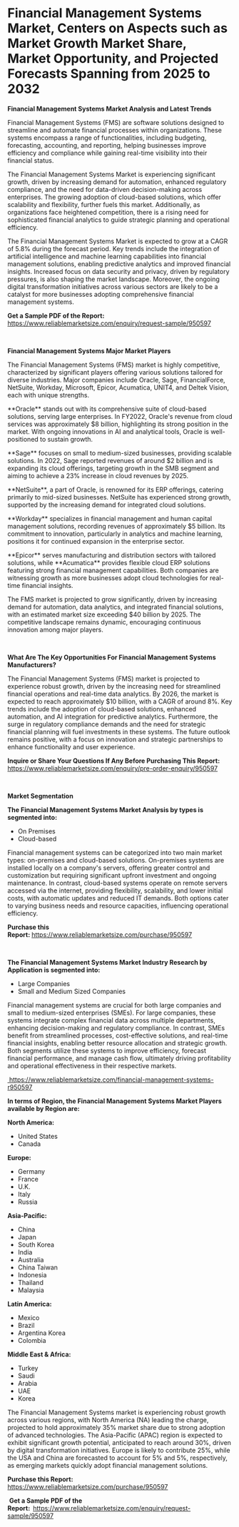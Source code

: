 <p><h1>Financial Management Systems Market, Centers on Aspects such as Market Growth Market Share, Market Opportunity, and Projected Forecasts Spanning from 2025 to 2032</h1></p><p><strong>Financial Management Systems Market Analysis and Latest Trends</strong></p>
<p><p>Financial Management Systems (FMS) are software solutions designed to streamline and automate financial processes within organizations. These systems encompass a range of functionalities, including budgeting, forecasting, accounting, and reporting, helping businesses improve efficiency and compliance while gaining real-time visibility into their financial status.</p><p>The Financial Management Systems Market is experiencing significant growth, driven by increasing demand for automation, enhanced regulatory compliance, and the need for data-driven decision-making across enterprises. The growing adoption of cloud-based solutions, which offer scalability and flexibility, further fuels this market. Additionally, as organizations face heightened competition, there is a rising need for sophisticated financial analytics to guide strategic planning and operational efficiency.</p><p>The Financial Management Systems Market is expected to grow at a CAGR of 5.8% during the forecast period. Key trends include the integration of artificial intelligence and machine learning capabilities into financial management solutions, enabling predictive analytics and improved financial insights. Increased focus on data security and privacy, driven by regulatory pressures, is also shaping the market landscape. Moreover, the ongoing digital transformation initiatives across various sectors are likely to be a catalyst for more businesses adopting comprehensive financial management systems.</p></p>
<p><strong>Get a Sample PDF of the Report:&nbsp;</strong> <a href="https://www.reliablemarketsize.com/enquiry/request-sample/950597?utm_campaign=3183&utm_medium=2&utm_source=Github&utm_content=ia&utm_term=17042025&utm_id=financial-management-systems">https://www.reliablemarketsize.com/enquiry/request-sample/950597</a></p>
<p>&nbsp;</p>
<p><strong>Financial Management Systems Major Market Players</strong></p>
<p><p>The Financial Management Systems (FMS) market is highly competitive, characterized by significant players offering various solutions tailored for diverse industries. Major companies include Oracle, Sage, FinancialForce, NetSuite, Workday, Microsoft, Epicor, Acumatica, UNIT4, and Deltek Vision, each with unique strengths.</p><p>**Oracle** stands out with its comprehensive suite of cloud-based solutions, serving large enterprises. In FY2022, Oracle's revenue from cloud services was approximately $8 billion, highlighting its strong position in the market. With ongoing innovations in AI and analytical tools, Oracle is well-positioned to sustain growth.</p><p>**Sage** focuses on small to medium-sized businesses, providing scalable solutions. In 2022, Sage reported revenues of around $2 billion and is expanding its cloud offerings, targeting growth in the SMB segment and aiming to achieve a 23% increase in cloud revenues by 2025.</p><p>**NetSuite**, a part of Oracle, is renowned for its ERP offerings, catering primarily to mid-sized businesses. NetSuite has experienced strong growth, supported by the increasing demand for integrated cloud solutions. </p><p>**Workday** specializes in financial management and human capital management solutions, recording revenues of approximately $5 billion. Its commitment to innovation, particularly in analytics and machine learning, positions it for continued expansion in the enterprise sector.</p><p>**Epicor** serves manufacturing and distribution sectors with tailored solutions, while **Acumatica** provides flexible cloud ERP solutions featuring strong financial management capabilities. Both companies are witnessing growth as more businesses adopt cloud technologies for real-time financial insights.</p><p>The FMS market is projected to grow significantly, driven by increasing demand for automation, data analytics, and integrated financial solutions, with an estimated market size exceeding $40 billion by 2025. The competitive landscape remains dynamic, encouraging continuous innovation among major players.</p></p>
<p>&nbsp;</p>
<p><strong>What Are The Key Opportunities For Financial Management Systems Manufacturers?</strong></p>
<p><p>The Financial Management Systems (FMS) market is projected to experience robust growth, driven by the increasing need for streamlined financial operations and real-time data analytics. By 2026, the market is expected to reach approximately $10 billion, with a CAGR of around 8%. Key trends include the adoption of cloud-based solutions, enhanced automation, and AI integration for predictive analytics. Furthermore, the surge in regulatory compliance demands and the need for strategic financial planning will fuel investments in these systems. The future outlook remains positive, with a focus on innovation and strategic partnerships to enhance functionality and user experience.</p></p>
<p><strong>Inquire or Share Your Questions If Any Before Purchasing This Report:</strong> <a href="https://www.reliablemarketsize.com/enquiry/pre-order-enquiry/950597?utm_campaign=3183&utm_medium=2&utm_source=Github&utm_content=ia&utm_term=17042025&utm_id=financial-management-systems">https://www.reliablemarketsize.com/enquiry/pre-order-enquiry/950597</a></p>
<p>&nbsp;</p>
<p><strong>Market Segmentation</strong></p>
<p><strong>The Financial Management Systems Market Analysis by types is segmented into:</strong></p>
<p><ul><li>On Premises</li><li>Cloud-based</li></ul></p>
<p><p>Financial management systems can be categorized into two main market types: on-premises and cloud-based solutions. On-premises systems are installed locally on a company's servers, offering greater control and customization but requiring significant upfront investment and ongoing maintenance. In contrast, cloud-based systems operate on remote servers accessed via the internet, providing flexibility, scalability, and lower initial costs, with automatic updates and reduced IT demands. Both options cater to varying business needs and resource capacities, influencing operational efficiency.</p></p>
<p><strong>Purchase this Report:&nbsp;</strong><a href="https://www.reliablemarketsize.com/purchase/950597?utm_campaign=3183&utm_medium=2&utm_source=Github&utm_content=ia&utm_term=17042025&utm_id=financial-management-systems">https://www.reliablemarketsize.com/purchase/950597</a></p>
<p>&nbsp;</p>
<p><strong>The Financial Management Systems Market Industry Research by Application is segmented into:</strong></p>
<p><ul><li>Large Companies</li><li>Small and Medium Sized Companies</li></ul></p>
<p><p>Financial management systems are crucial for both large companies and small to medium-sized enterprises (SMEs). For large companies, these systems integrate complex financial data across multiple departments, enhancing decision-making and regulatory compliance. In contrast, SMEs benefit from streamlined processes, cost-effective solutions, and real-time financial insights, enabling better resource allocation and strategic growth. Both segments utilize these systems to improve efficiency, forecast financial performance, and manage cash flow, ultimately driving profitability and operational effectiveness in their respective markets.</p></p>
<p><a href="https://www.reliablemarketsize.com/financial-management-systems-r950597?utm_campaign=3183&utm_medium=2&utm_source=Github&utm_content=ia&utm_term=17042025&utm_id=financial-management-systems">&nbsp;https://www.reliablemarketsize.com/financial-management-systems-r950597</a></p>
<p><strong>In terms of Region, the Financial Management Systems Market Players available by Region are:</strong></p>
<p>
    <p> <strong> North America: </strong>
        <ul>
            <li>United States</li>
            <li>Canada</li>
        </ul>
        </p> 
    <p> <strong> Europe: </strong>
        <ul>
            <li>Germany</li>
            <li>France</li>
            <li>U.K.</li>
            <li>Italy</li>
            <li>Russia</li>
        </ul>
        </p> 
    <p> <strong> Asia-Pacific: </strong>
        <ul>
            <li>China</li>
            <li>Japan</li>
            <li>South Korea</li>
            <li>India</li>
            <li>Australia</li>
            <li>China Taiwan</li>
            <li>Indonesia</li>
            <li>Thailand</li>
            <li>Malaysia</li>
        </ul>
        </p> 
    <p> <strong> Latin America: </strong>
        <ul>
            <li>Mexico</li>
            <li>Brazil</li>
            <li>Argentina Korea</li>
            <li>Colombia</li>
        </ul>
        </p> 
    <p> <strong> Middle East & Africa: </strong>
        <ul>
            <li>Turkey</li>
            <li>Saudi</li>
            <li>Arabia</li>
            <li>UAE</li>
            <li>Korea</li>
        </ul>
    </p>
    </p>
<p><p>The Financial Management Systems market is experiencing robust growth across various regions, with North America (NA) leading the charge, projected to hold approximately 35% market share due to strong adoption of advanced technologies. The Asia-Pacific (APAC) region is expected to exhibit significant growth potential, anticipated to reach around 30%, driven by digital transformation initiatives. Europe is likely to contribute 25%, while the USA and China are forecasted to account for 5% and 5%, respectively, as emerging markets quickly adopt financial management solutions.</p></p>
<p><strong>Purchase this Report: </strong><a href="https://www.reliablemarketsize.com/purchase/950597?utm_campaign=3183&utm_medium=2&utm_source=Github&utm_content=ia&utm_term=17042025&utm_id=financial-management-systems">https://www.reliablemarketsize.com/purchase/950597</a></p>
<p>&nbsp;<strong>Get a Sample PDF of the Report:&nbsp;&nbsp;</strong><a href="https://www.reliablemarketsize.com/enquiry/request-sample/950597?utm_campaign=3183&utm_medium=2&utm_source=Github&utm_content=ia&utm_term=17042025&utm_id=financial-management-systems">https://www.reliablemarketsize.com/enquiry/request-sample/950597</a></p>
<p><strong></strong></p>
<p><p></p><p></p><p></p></p>